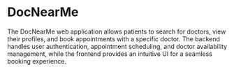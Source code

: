 # DocNearMe
The DocNearMe web application allows patients to search for doctors, view their profiles, and book appointments with a specific doctor. The backend handles user authentication, appointment scheduling, and doctor availability management, while the frontend provides an intuitive UI for a seamless booking experience.
